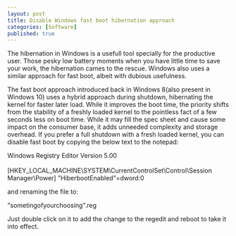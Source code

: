 ```yaml
---
layout: post
title: Disable Windows fast boot hibernation approach
categories: [Software]
published: true
---
```


The hibernation in Windows is a usefull tool specially for the productive user. Those pesky low battery moments when you have little time to save your work, the hibernation cames to the rescue. Windows also uses a similar approach for fast boot, albeit with dubious usefulness.

The fast boot approach introduced back in Windows 8(also present in Windows 10) uses a hybrid approach during shutdown, hibernating the kernel for faster later load. While it improves the boot time, the priority shifts from the stability of a freshly loaded kernel to the pointless fact of a few seconds less on boot time. While it may fill the spec sheet and cause some impact on the consumer base, it adds unneeded complexity and storage overhead. If you prefer a full shutdown with a fresh loaded kernel, you can disable fast boot by copying the below text to the notepad:

<p class="message">Windows Registry Editor Version 5.00<br>
<br>
[HKEY_LOCAL_MACHINE\SYSTEM\CurrentControlSet\Control\Session Manager\Power]
"HiberbootEnabled"=dword:0</p>

and renaming the file to:

<p class="message">"sometingofyourchoosing".reg</p>

Just double click on it to add the change to the regedit and reboot to take it into effect.

